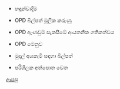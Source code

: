 * හඳුන්වාදීම

* OPD බිල්පත් මූලික කරුණු

* OPD ඇණවුම් සැකසීමේ ආයතනික ගතිකත්වය

* OPD මෙනුව

* මුදල් අයකැමි සඳහා බිල්පත්

* පරිශීලක අත්පොත වෙත

[ආපසු](https://github.com/hmislk/hmis/wiki/%E0%B6%B4%E0%B6%BB%E0%B7%92%E0%B7%81%E0%B7%93%E0%B6%BD%E0%B6%9A-%E0%B6%85%E0%B6%AD%E0%B7%8A%E0%B6%B4%E0%B7%9C%E0%B6%AD)